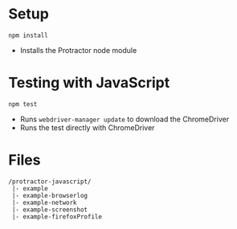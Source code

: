 Setup
=====

```
npm install
```

- Installs the Protractor node module

Testing with JavaScript
=======================

```
npm test
```

- Runs `webdriver-manager update` to download the ChromeDriver
- Runs the test directly with ChromeDriver

Files
=====

```
/protractor-javascript/
 |- example
 |- example-browserlog
 |- example-network
 |- example-screenshot
 |- example-firefoxProfile
```
